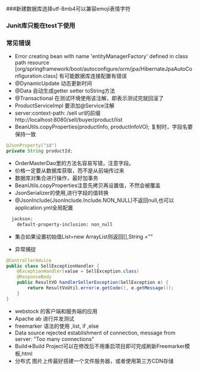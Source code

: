 ###新建数据库选择utf-8mb4可以兼容emoji表情字符
### Junit库只能在test下使用

### 常见错误

* Error creating bean with name 'entityManagerFactory' defined in class path resource [org/springframework/boot/autoconfigure/orm/jpa/HibernateJpaAutoConfiguration.class]
有可能数据库连接配置有错误
* @DynamicUpdate 动态更新时间
* @Data 自动生成getter setter toString方法
* @Transactional 在测试环境使用该注解，即表示测试完就回滚了
* ProductServiceImpl 要添加@Service注解
* server:context-path: /sell url的前缀 http://localhost:8080/sell/buyer/product/list
* BeanUtils.copyProperties(productInfo, productInfoVO); 复制时，字段名要保持一致
```java
@JsonProperty("id")
private String productId;
```
* OrderMasterDao里的方法名容易写错，注意字段。
* 价格一定要从数据库获取，而不是从前端传过来
* 数据库对集合进行操作，最好加事务
* BeanUtils.copyProperties注意先拷贝再设置值，不然会被覆盖
* JsonSerializer的使用,进行字段的值转换
* @JsonInclude(JsonInclude.Include.NON_NULL)不返回null,也可以application.yml全局配置
```xml
  jackson:
    default-property-inclusion: non_null
```
* 集合如果设置初始值List=new ArrayList则返回[],String =""

* 异常捕捉
```java
@ControllerAdvice
public class SellExceptionHandler {
    @ExceptionHandler(value = SellException.class)
    @ResponseBody
    public ResultVO handlerSellerException(SellException e) {
        return ResultVoUtil.error(e.getCode(), e.getMessage());
    }
}
```
* webstock 的客户端和服务端的应用
* Apache ab 进行并发测试
* freemarker 语法的使用 ,list, if ,else
* Data source rejected establishment of connection,  message from server: "Too many connections"
* Build=>Build Project可以在修改后不用重启项目即可完成刷新Freemarker模板,html
* 分布式 图片上传最好搭建一个文件服务器，或者使用第三方CDN存储